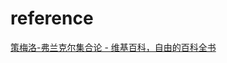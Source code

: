 

# reference
[策梅洛-弗兰克尔集合论 - 维基百科，自由的百科全书](https://zh.wikipedia.org/wiki/%E7%AD%96%E6%A2%85%E6%B4%9B-%E5%BC%97%E5%85%B0%E5%85%8B%E5%B0%94%E9%9B%86%E5%90%88%E8%AE%BA)
